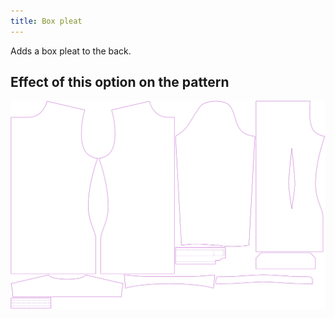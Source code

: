 ```yaml
---
title: Box pleat
---
```


Adds a box pleat to the back.

## Effect of this option on the pattern

![This image shows the effect of this option by superimposing several variants that have a different value for this option](simon_boxpleat_sample.svg "Effect of this option on the pattern")
